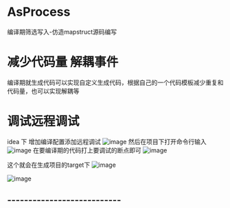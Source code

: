 # AsProcess
编译期筛选写入-仿造mapstruct源码编写

# 减少代码量 解耦事件 
编译期就生成代码可以实现自定义生成代码，根据自己的一个代码模板减少重复和代码量，也可以实现解耦等


# 调试远程调试
idea 下 增加编译配置添加远程调试
![image](https://github.com/xjm1192734500/AsProcess/assets/38807941/11fc83c3-4e78-47aa-872f-983da6f21a76)
然后在项目下打开命令行输入
![image](https://github.com/xjm1192734500/AsProcess/assets/38807941/a4636f85-0108-4e38-8a1e-928eb48f264e)
在要编译期的代码打上要调试的断点即可
![image](https://github.com/xjm1192734500/AsProcess/assets/38807941/5a917ba7-6abd-421e-adba-ff1c3c881a76)

这个就会在生成项目的target下
![image](https://github.com/xjm1192734500/AsProcess/assets/38807941/7bf6e005-579c-4b26-87c4-837aeb8b157d)


![image](https://github.com/xjm1192734500/AsProcess/assets/38807941/553d2fb3-febc-4f0c-89fd-60df2bd5c17f)





## ---------------------------
